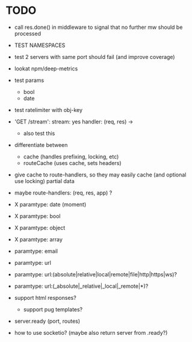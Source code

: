 
# TODO

- call res.done() in middleware to signal that no further mw should be processed

- TEST NAMESPACES
- test 2 servers with same port should fail (and improve coverage)
- lookat npm/deep-metrics
- test params
  - bool
  - date
- test ratelimiter with obj-key

- 'GET /stream':
    stream: yes
    handler: (req, res) ->
  - also test this

- differentiate between
  - cache (handles prefixing, locking, etc)
  - routeCache (uses cache, sets headers)
- give cache to route-handlers, so they may easily cache (and optional use locking) partial data

- maybe route-handlers: (req, res, app) ?

- X paramtype: date (moment)
- X paramtype: bool
- X paramtype: object
- X paramtype: array
- paramtype: email
- paramtype: url
- paramtype: url:(absolute|relative|local|remote|file|http|https|ws)?
- paramtype: url:(_absolute|_relative|_local|_remote|*)?

- support html responses?
  - support pug templates?

- server.ready (port, routes)

- how to use socketio? (maybe also return server from .ready?)



